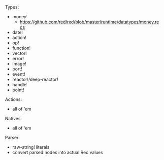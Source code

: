 Types:
- money!
	- https://github.com/red/red/blob/master/runtime/datatypes/money.reds
- date!
- action!
- op!
- function!
- vector!
- error!
- image!
- port!
- event!
- reactor!/deep-reactor!
- handle!
- point!

Actions:
- all of 'em

Natives:
- all of 'em

Parser:
- raw-string! literals
- convert parsed nodes into actual Red values